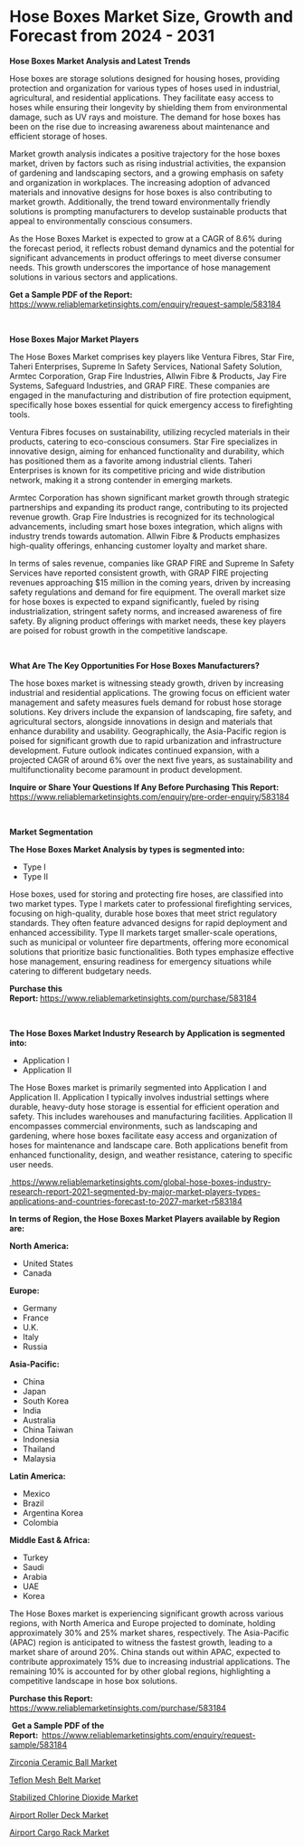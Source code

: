 <p><h1>Hose Boxes Market Size, Growth and Forecast from 2024 - 2031</h1></p><p><strong>Hose Boxes Market Analysis and Latest Trends</strong></p>
<p><p>Hose boxes are storage solutions designed for housing hoses, providing protection and organization for various types of hoses used in industrial, agricultural, and residential applications. They facilitate easy access to hoses while ensuring their longevity by shielding them from environmental damage, such as UV rays and moisture. The demand for hose boxes has been on the rise due to increasing awareness about maintenance and efficient storage of hoses.</p><p>Market growth analysis indicates a positive trajectory for the hose boxes market, driven by factors such as rising industrial activities, the expansion of gardening and landscaping sectors, and a growing emphasis on safety and organization in workplaces. The increasing adoption of advanced materials and innovative designs for hose boxes is also contributing to market growth. Additionally, the trend toward environmentally friendly solutions is prompting manufacturers to develop sustainable products that appeal to environmentally conscious consumers.</p><p>As the Hose Boxes Market is expected to grow at a CAGR of 8.6% during the forecast period, it reflects robust demand dynamics and the potential for significant advancements in product offerings to meet diverse consumer needs. This growth underscores the importance of hose management solutions in various sectors and applications.</p></p>
<p><strong>Get a Sample PDF of the Report:&nbsp;</strong> <a href="https://www.reliablemarketinsights.com/enquiry/request-sample/583184?utm_campaign=1355&utm_medium=2&utm_source=Github&utm_content=ia&utm_term=28092024&utm_id=hose-boxes">https://www.reliablemarketinsights.com/enquiry/request-sample/583184</a></p>
<p>&nbsp;</p>
<p><strong>Hose Boxes Major Market Players</strong></p>
<p><p>The Hose Boxes Market comprises key players like Ventura Fibres, Star Fire, Taheri Enterprises, Supreme In Safety Services, National Safety Solution, Armtec Corporation, Grap Fire Industries, Allwin Fibre & Products, Jay Fire Systems, Safeguard Industries, and GRAP FIRE. These companies are engaged in the manufacturing and distribution of fire protection equipment, specifically hose boxes essential for quick emergency access to firefighting tools.</p><p>Ventura Fibres focuses on sustainability, utilizing recycled materials in their products, catering to eco-conscious consumers. Star Fire specializes in innovative design, aiming for enhanced functionality and durability, which has positioned them as a favorite among industrial clients. Taheri Enterprises is known for its competitive pricing and wide distribution network, making it a strong contender in emerging markets.</p><p>Armtec Corporation has shown significant market growth through strategic partnerships and expanding its product range, contributing to its projected revenue growth. Grap Fire Industries is recognized for its technological advancements, including smart hose boxes integration, which aligns with industry trends towards automation. Allwin Fibre & Products emphasizes high-quality offerings, enhancing customer loyalty and market share.</p><p>In terms of sales revenue, companies like GRAP FIRE and Supreme In Safety Services have reported consistent growth, with GRAP FIRE projecting revenues approaching $15 million in the coming years, driven by increasing safety regulations and demand for fire equipment. The overall market size for hose boxes is expected to expand significantly, fueled by rising industrialization, stringent safety norms, and increased awareness of fire safety. By aligning product offerings with market needs, these key players are poised for robust growth in the competitive landscape.</p></p>
<p>&nbsp;</p>
<p><strong>What Are The Key Opportunities For Hose Boxes Manufacturers?</strong></p>
<p><p>The hose boxes market is witnessing steady growth, driven by increasing industrial and residential applications. The growing focus on efficient water management and safety measures fuels demand for robust hose storage solutions. Key drivers include the expansion of landscaping, fire safety, and agricultural sectors, alongside innovations in design and materials that enhance durability and usability. Geographically, the Asia-Pacific region is poised for significant growth due to rapid urbanization and infrastructure development. Future outlook indicates continued expansion, with a projected CAGR of around 6% over the next five years, as sustainability and multifunctionality become paramount in product development.</p></p>
<p><strong>Inquire or Share Your Questions If Any Before Purchasing This Report:</strong> <a href="https://www.reliablemarketinsights.com/enquiry/pre-order-enquiry/583184?utm_campaign=1355&utm_medium=2&utm_source=Github&utm_content=ia&utm_term=28092024&utm_id=hose-boxes">https://www.reliablemarketinsights.com/enquiry/pre-order-enquiry/583184</a></p>
<p>&nbsp;</p>
<p><strong>Market Segmentation</strong></p>
<p><strong>The Hose Boxes Market Analysis by types is segmented into:</strong></p>
<p><ul><li>Type I</li><li>Type II</li></ul></p>
<p><p>Hose boxes, used for storing and protecting fire hoses, are classified into two market types. Type I markets cater to professional firefighting services, focusing on high-quality, durable hose boxes that meet strict regulatory standards. They often feature advanced designs for rapid deployment and enhanced accessibility. Type II markets target smaller-scale operations, such as municipal or volunteer fire departments, offering more economical solutions that prioritize basic functionalities. Both types emphasize effective hose management, ensuring readiness for emergency situations while catering to different budgetary needs.</p></p>
<p><strong>Purchase this Report:&nbsp;</strong><a href="https://www.reliablemarketinsights.com/purchase/583184?utm_campaign=1355&utm_medium=2&utm_source=Github&utm_content=ia&utm_term=28092024&utm_id=hose-boxes">https://www.reliablemarketinsights.com/purchase/583184</a></p>
<p>&nbsp;</p>
<p><strong>The Hose Boxes Market Industry Research by Application is segmented into:</strong></p>
<p><ul><li>Application I</li><li>Application II</li></ul></p>
<p><p>The Hose Boxes market is primarily segmented into Application I and Application II. Application I typically involves industrial settings where durable, heavy-duty hose storage is essential for efficient operation and safety. This includes warehouses and manufacturing facilities. Application II encompasses commercial environments, such as landscaping and gardening, where hose boxes facilitate easy access and organization of hoses for maintenance and landscape care. Both applications benefit from enhanced functionality, design, and weather resistance, catering to specific user needs.</p></p>
<p><a href="https://www.reliablemarketinsights.com/global-hose-boxes-industry-research-report-2021-segmented-by-major-market-players-types-applications-and-countries-forecast-to-2027-market-r583184?utm_campaign=1355&utm_medium=2&utm_source=Github&utm_content=ia&utm_term=28092024&utm_id=hose-boxes">&nbsp;https://www.reliablemarketinsights.com/global-hose-boxes-industry-research-report-2021-segmented-by-major-market-players-types-applications-and-countries-forecast-to-2027-market-r583184</a></p>
<p><strong>In terms of Region, the Hose Boxes Market Players available by Region are:</strong></p>
<p>
    <p> <strong> North America: </strong>
        <ul>
            <li>United States</li>
            <li>Canada</li>
        </ul>
        </p> 
    <p> <strong> Europe: </strong>
        <ul>
            <li>Germany</li>
            <li>France</li>
            <li>U.K.</li>
            <li>Italy</li>
            <li>Russia</li>
        </ul>
        </p> 
    <p> <strong> Asia-Pacific: </strong>
        <ul>
            <li>China</li>
            <li>Japan</li>
            <li>South Korea</li>
            <li>India</li>
            <li>Australia</li>
            <li>China Taiwan</li>
            <li>Indonesia</li>
            <li>Thailand</li>
            <li>Malaysia</li>
        </ul>
        </p> 
    <p> <strong> Latin America: </strong>
        <ul>
            <li>Mexico</li>
            <li>Brazil</li>
            <li>Argentina Korea</li>
            <li>Colombia</li>
        </ul>
        </p> 
    <p> <strong> Middle East & Africa: </strong>
        <ul>
            <li>Turkey</li>
            <li>Saudi</li>
            <li>Arabia</li>
            <li>UAE</li>
            <li>Korea</li>
        </ul>
    </p>
    </p>
<p><p>The Hose Boxes market is experiencing significant growth across various regions, with North America and Europe projected to dominate, holding approximately 30% and 25% market shares, respectively. The Asia-Pacific (APAC) region is anticipated to witness the fastest growth, leading to a market share of around 20%. China stands out within APAC, expected to contribute approximately 15% due to increasing industrial applications. The remaining 10% is accounted for by other global regions, highlighting a competitive landscape in hose box solutions.</p></p>
<p><strong>Purchase this Report: </strong><a href="https://www.reliablemarketinsights.com/purchase/583184?utm_campaign=1355&utm_medium=2&utm_source=Github&utm_content=ia&utm_term=28092024&utm_id=hose-boxes">https://www.reliablemarketinsights.com/purchase/583184</a></p>
<p>&nbsp;<strong>Get a Sample PDF of the Report:&nbsp;&nbsp;</strong><a href="https://www.reliablemarketinsights.com/enquiry/request-sample/583184?utm_campaign=1355&utm_medium=2&utm_source=Github&utm_content=ia&utm_term=28092024&utm_id=hose-boxes">https://www.reliablemarketinsights.com/enquiry/request-sample/583184</a></p>
<p><strong></strong></p>
<p><p><a href="https://www.linkedin.com/pulse/how-zirconia-ceramic-ball-market-evolve-growth-analysis-year-5n3qf?utm_campaign=1355&utm_medium=2&utm_source=Github&utm_content=ia&utm_term=28092024&utm_id=hose-boxes">Zirconia Ceramic Ball Market</a></p><p><a href="https://www.linkedin.com/pulse/teflon-mesh-belt-market-size-growing-cagr-101-report-uve0f?utm_campaign=1355&utm_medium=2&utm_source=Github&utm_content=ia&utm_term=28092024&utm_id=hose-boxes">Teflon Mesh Belt Market</a></p><p><a href="https://www.linkedin.com/pulse/stabilized-chlorine-dioxide-market-analysis-report-global-insights-ddkvf?utm_campaign=1355&utm_medium=2&utm_source=Github&utm_content=ia&utm_term=28092024&utm_id=hose-boxes">Stabilized Chlorine Dioxide Market</a></p><p><a href="https://issuu.com/reportprime-2/docs/airport-roller-deck-market-size-203_27124f0af268f3?utm_campaign=1355&utm_medium=2&utm_source=Github&utm_content=ia&utm_term=28092024&utm_id=hose-boxes">Airport Roller Deck Market</a></p><p><a href="https://issuu.com/reportprime-2/docs/airport-cargo-rack-market-size-2030_23ba752ae2a01b?utm_campaign=1355&utm_medium=2&utm_source=Github&utm_content=ia&utm_term=28092024&utm_id=hose-boxes">Airport Cargo Rack Market</a></p></p>